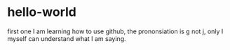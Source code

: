 # hello-world
first one
I am learning how to use github, the prononsiation is g not j, only I myself can understand what I am saying.
